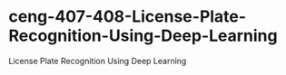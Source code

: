 # ceng-407-408-License-Plate-Recognition-Using-Deep-Learning
License Plate Recognition Using Deep Learning
